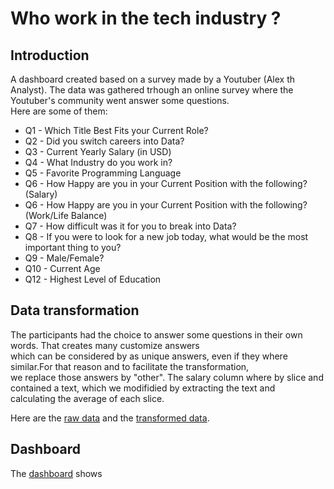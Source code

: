 # Who work in the tech industry ?

## Introduction
A dashboard created based on a survey made by a Youtuber (Alex th Analyst).
The data was gathered trhough an online survey where the Youtuber's community went answer some questions.<br>
Here are some of them:
* Q1 - Which Title Best Fits your Current Role?	
* Q2 - Did you switch careers into Data?	
* Q3 - Current Yearly Salary (in USD)	
* Q4 - What Industry do you work in?	
* Q5 - Favorite Programming Language	
* Q6 - How Happy are you in your Current Position with the following? (Salary)	
* Q6 - How Happy are you in your Current Position with the following? (Work/Life Balance)		
* Q7 - How difficult was it for you to break into Data?	
* Q8 - If you were to look for a new job today, what would be the most important thing to you?	
* Q9 - Male/Female?	
* Q10 - Current Age
* Q12 - Highest Level of Education

 ## Data transformation
  The participants had the choice to answer some questions in their own words. That creates many customize answers <br>
  which can be considered by as unique answers, even if they where similar.For that reason and to facilitate the transformation,<br>
  we replace those answers by "other". The salary column where by slice and contained a text, which we modifidied by extracting the text and<br>
  calculating the average of each slice.

  Here are the [raw data](https://github.com/Rasoir-genereux/Project_2/blob/main/Project_2/Raw_data.xlsx) and the 
  [transformed data](https://github.com/Rasoir-genereux/Project_2/blob/main/Project_2/Transformed_data.xlsx).

  ## Dashboard
  
  The [dashboard](/Project_2/Dashboard.pbix) shows
  




